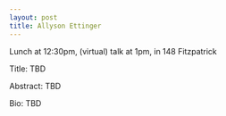```yaml
---
layout: post
title: Allyson Ettinger
---
```


Lunch at 12:30pm, (virtual) talk at 1pm, in 148 Fitzpatrick

Title:
TBD

Abstract: TBD

Bio: TBD


